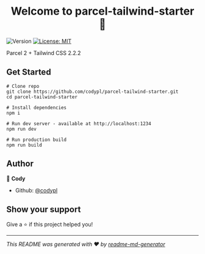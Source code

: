 <h1 align="center">Welcome to parcel-tailwind-starter 👋</h1>
<p>
  <img alt="Version" src="https://img.shields.io/badge/version-2.2.2-blue.svg?cacheSeconds=2592000" />
  <a href="https://github.com/codypl/parcel-tailwind-starter/blob/main/LICENSE" target="_blank">
    <img alt="License: MIT" src="https://img.shields.io/badge/License-MIT-yellow.svg" />
  </a>
</p>

Parcel 2 + Tailwind CSS 2.2.2

## Get Started
```
# Clone repo
git clone https://github.com/codypl/parcel-tailwind-starter.git
cd parcel-tailwind-starter

# Install dependencies
npm i

# Run dev server - available at http://localhost:1234
npm run dev

# Run production build
npm run build
```

## Author

👤 **Cody**

* Github: [@codypl](https://github.com/codypl)

## Show your support

Give a ⭐️ if this project helped you!

***
_This README was generated with ❤️ by [readme-md-generator](https://github.com/kefranabg/readme-md-generator)_